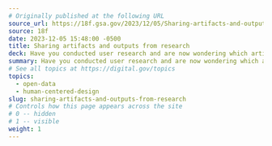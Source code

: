 ```yaml
---
# Originally published at the following URL
source_url: https://18f.gsa.gov/2023/12/05/Sharing-artifacts-and-outputs-from-research/
source: 18f
date: 2023-12-05 15:48:00 -0500
title: Sharing artifacts and outputs from research
deck: Have you conducted user research and are now wondering which artifacts or outputs you can share and with whom? 18F provides tips on determining your target audiences, using discretion for sensitive data, and ensuring that such work complies with the Paperwork Reduction Act (PRA).
summary: Have you conducted user research and are now wondering which artifacts or outputs you can share and with whom? 18F provides tips on determining your target audiences, using discretion for sensitive data, and ensuring that such work complies with the Paperwork Reduction Act (PRA).
# See all topics at https://digital.gov/topics
topics:
  - open-data
  - human-centered-design
slug: sharing-artifacts-and-outputs-from-research
# Controls how this page appears across the site
# 0 -- hidden
# 1 -- visible
weight: 1
---
```

